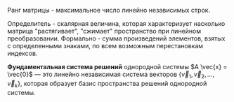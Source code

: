 Ранг матрицы - максимальное число линейно независимых строк.

Определитель - скалярная величина, которая характеризует насколько матрица "растягивает", "сжимает" пространство при линейном преобразовании. Формально - сумма произведений элементов, взятых с определенными знаками, по всем возможным перестановкам индексов.

**Фундаментальная система решений** однородной системы $A \vec{x} = \vec{0}$ — это линейно независимая система векторов $\{\vec{v}_1, \vec{v}_2, \dots, \vec{v}_k\}$, которая образует базис пространства решений однородной системы.